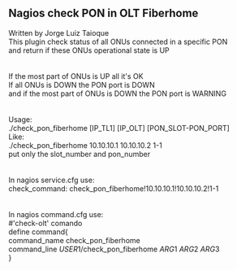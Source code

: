 Nagios check PON in OLT Fiberhome
---
Written by Jorge Luiz Taioque<br>
This plugin check status of all ONUs connected in a specific PON <br>
and return if these ONUs operational state is UP <br>
<br>
<br>
If the most part of ONUs is UP all it's OK<br>
If all ONUs is DOWN the PON port is DOWN<br>
and if the most part of ONUs is DOWN the PON port is WARNING<br>
<br>
<br>
Usage:<br>
./check_pon_fiberhome [IP_TL1] [IP_OLT] [PON_SLOT-PON_PORT]<br>
Like:<br>
./check_pon_fiberhome 10.10.10.1 10.10.10.2 1-1<br>
put only the slot_number and pon_number<br>
<br>
<br>
In nagios service.cfg use:<br>
check_command:	check_pon_fiberhome!10.10.10.1!10.10.10.2!1-1<br>
<br>
<br>
In nagios command.cfg use:<br>
#'check-olt' comando<br>
define command{<br>
        command_name    check_pon_fiberhome<br>
        command_line    $USER1$/check_pon_fiberhome $ARG1$ $ARG2$ $ARG3$<br>
        }<br>




